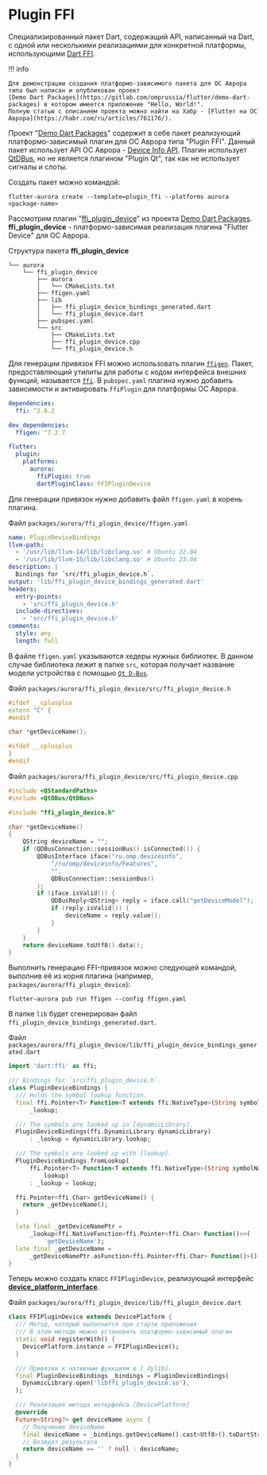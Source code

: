 # Plugin FFI

Специализированный пакет Dart, содержащий API, написанный на Dart, с одной или несколькими реализациями для конкретной платформы, использующими [Dart FFI](https://dart.dev/guides/libraries/c-interop).

!!! info

    Для демонстрации создания платформо-зависимого пакета для ОС Аврора типа был написан и опубликован проект
    [Demo Dart Packages](https://gitlab.com/omprussia/flutter/demo-dart-packages) в котором имеется приложение "Hello, World!".
    Полную статью с описанием проекта можно найти на Хабр - [Flutter на ОС Аврора](https://habr.com/ru/articles/761176/).

Проект "[Demo Dart Packages](https://gitlab.com/omprussia/flutter/demo-dart-packages)" содержит в себе пакет реализующий платформо-зависимый плагин для ОС Аврора типа "Plugin FFI".
Данный пакет использует API ОС Аврора - [Device Info API](https://developer.auroraos.ru/doc/software_development/reference/device_info).
Плагин использует [QtDBus](https://doc.qt.io/qt-5/qtdbus-index.html), но не является плагином "Plugin Qt", так как не использует сигналы и слоты.

Создать пакет можно командой:

```shell
flutter-aurora create --template=plugin_ffi --platforms aurora <package-name>
```

Рассмотрим плагин "[ffi_plugin_device](https://gitlab.com/omprussia/flutter/demo-dart-packages/-/tree/master/packages/aurora/ffi_plugin_device?ref_type=heads)" из проекта [Demo Dart Packages](https://gitlab.com/omprussia/flutter/demo-dart-packages). **ffi_plugin_device** - платформо-зависимая реализация плагина "Flutter Device" для ОС Аврора.

Структура пакета **ffi_plugin_device**

```shell
└── aurora
    └── ffi_plugin_device
        ├── aurora
        │   └── CMakeLists.txt
        ├── ffigen.yaml
        ├── lib
        │   ├── ffi_plugin_device_bindings_generated.dart
        │   └── ffi_plugin_device.dart
        ├── pubspec.yaml
        └── src
            ├── CMakeLists.txt
            ├── ffi_plugin_device.cpp
            └── ffi_plugin_device.h
```

Для генерации привязок FFI можно использовать плагин [`ffigen`](https://pub.dev/packages/ffigen). 
Пакет, предоставляющий утилиты для работы с кодом интерфейса внешних функций, называется [`ffi`](https://pub.dev/packages/ffi). В `pubspec.yaml` плагина нужно добавить зависимости и активировать `ffiPlugin` для платформы ОС Аврора.

```yaml
dependencies:
  ffi: ^2.0.2

dev_dependencies:
  ffigen: ^7.2.7

flutter:
  plugin:
    platforms:
      aurora:
        ffiPlugin: true
        dartPluginClass: FFIPluginDevice
```

Для генерации привязок нужно добавить файл `ffigen.yaml` в корень плагина.

Файл `packages/aurora/ffi_plugin_device/ffigen.yaml`

```yaml
name: PluginDeviceBindings
llvm-path:
  - '/usr/lib/llvm-14/lib/libclang.so' # Ubuntu 22.04
  - '/usr/lib/llvm-15/lib/libclang.so' # Ubuntu 23.04
description: |
  Bindings for `src/ffi_plugin_device.h`.
output: 'lib/ffi_plugin_device_bindings_generated.dart'
headers:
  entry-points:
    - 'src/ffi_plugin_device.h'
  include-directives:
    - 'src/ffi_plugin_device.h'
comments:
  style: any
  length: full
```

В файле `ffigen.yaml` указываются хедеры нужных библиотек. В данном случае библиотека лежит в папке `src`, которая получает название модели устройства с помощью [`Qt D-Bus`](https://doc.qt.io/qt-5/qtdbus-index.html).

Файл `packages/aurora/ffi_plugin_device/src/ffi_plugin_device.h`

```cpp
#ifdef __cplusplus
extern "C" {
#endif

char *getDeviceName();

#ifdef __cplusplus
}
#endif
```

Файл `packages/aurora/ffi_plugin_device/src/ffi_plugin_device.cpp`

```cpp
#include <QStandardPaths>
#include <QtDBus/QtDBus>

#include "ffi_plugin_device.h"

char *getDeviceName()
{
    QString deviceName = "";
    if (QDBusConnection::sessionBus().isConnected()) {
        QDBusInterface iface("ru.omp.deviceinfo",
            "/ru/omp/deviceinfo/Features",
            "",
            QDBusConnection::sessionBus()
        );
        if (iface.isValid()) {
            QDBusReply<QString> reply = iface.call("getDeviceModel");
            if (reply.isValid()) {
                deviceName = reply.value();
            }
        }
    }
    return deviceName.toUtf8().data();
}
```

Выполнить генерацию FFI-привязок можно следующей командой, выполнив её из корня плагина (например, `packages/aurora/ffi_plugin_device`):

```shell
flutter-aurora pub run ffigen --config ffigen.yaml
```

В папке `lib` будет сгенерирован файл `ffi_plugin_device_bindings_generated.dart`.

Файл `packages/aurora/ffi_plugin_device/lib/ffi_plugin_device_bindings_generated.dart`

```dart
import 'dart:ffi' as ffi;

/// Bindings for `src/ffi_plugin_device.h`.
class PluginDeviceBindings {
  /// Holds the symbol lookup function.
  final ffi.Pointer<T> Function<T extends ffi.NativeType>(String symbolName)
      _lookup;

  /// The symbols are looked up in [dynamicLibrary].
  PluginDeviceBindings(ffi.DynamicLibrary dynamicLibrary)
      : _lookup = dynamicLibrary.lookup;

  /// The symbols are looked up with [lookup].
  PluginDeviceBindings.fromLookup(
      ffi.Pointer<T> Function<T extends ffi.NativeType>(String symbolName)
          lookup)
      : _lookup = lookup;

  ffi.Pointer<ffi.Char> getDeviceName() {
    return _getDeviceName();
  }

  late final _getDeviceNamePtr =
      _lookup<ffi.NativeFunction<ffi.Pointer<ffi.Char> Function()>>(
          'getDeviceName');
  late final _getDeviceName =
      _getDeviceNamePtr.asFunction<ffi.Pointer<ffi.Char> Function()>();
}
```

Теперь можно создать класс `FFIPluginDevice`, реализующий интерфейс **[device_platform_interface](https://gitlab.com/omprussia/flutter/demo-dart-packages/-/tree/master/device_platform_interface?ref_type=heads)**.

Файл `packages/aurora/ffi_plugin_device/lib/ffi_plugin_device.dart`

```dart
class FFIPluginDevice extends DevicePlatform {
  /// Метод, который выполнится при старте приложения
  /// В этом методе можно установить платформо-зависимый плагин
  static void registerWith() {
    DevicePlatform.instance = FFIPluginDevice();
  }

  /// Привязки к нативным функциям в [_dylib].
  final PluginDeviceBindings _bindings = PluginDeviceBindings(
    DynamicLibrary.open('libffi_plugin_device.so'),
  );

  /// Реализация метода интерфейса [DevicePlatform]
  @override
  Future<String?> get deviceName async {
    // Получение deviceName
    final deviceName = _bindings.getDeviceName().cast<Utf8>().toDartString();
    // Возврат результата
    return deviceName == '' ? null : deviceName;
  }
}
```
